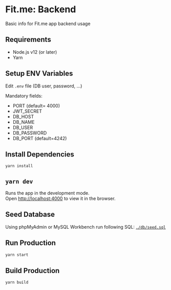 # Fit.me: Backend

Basic info for Fit.me app backend usage

## Requirements

- Node.js v12 (or later)
- Yarn

## Setup ENV Variables

Edit `.env` file (DB user, password, ...)

Mandatory fields:

- PORT (default= 4000)
- JWT_SECRET
- DB_HOST
- DB_NAME
- DB_USER
- DB_PASSWORD
- DB_PORT (default=4242)

## Install Dependencies

```bash
yarn install
```

## `yarn dev`

Runs the app in the development mode.\
Open [http://localhost:4000](http://localhost:4000) to view it in the browser.

## Seed Database

Using phpMyAdmin or MySQL Workbench run following SQL: [`./db/seed.sql`](./db/seed.sql)

## Run Production

```bash
yarn start
```

## Build Production

```bash
yarn build
```
